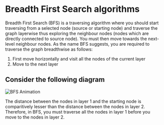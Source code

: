 # Breadth First Search algorithms

Breadth First Search (BFS) is a traversing algorithm where you should start traversing from a selected node (source or starting node) and traverse the graph layerwise thus exploring the neighbour nodes (nodes which are directly connected to source node). You must then move towards the next-level neighbour nodes.
As the name BFS suggests, you are required to traverse the graph breadthwise as follows:

1. First move horizontally and visit all the nodes of the current layer
2. Move to the next layer

## Consider the following diagram

![ BFS Animation ](https://upload.wikimedia.org/wikipedia/commons/4/46/Animated_BFS.gif)

The distance between the nodes in layer 1 and the starting node is comparitively lesser than the distance between the nodes in layer 2. Therefore, in BFS, you must traverse all the nodes in layer 1 before you move to the nodes in layer 2.
